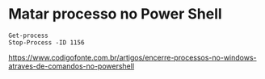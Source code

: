 # Matar processo no Power Shell


    Get-process
    Stop-Process -ID 1156


https://www.codigofonte.com.br/artigos/encerre-processos-no-windows-atraves-de-comandos-no-powershell


